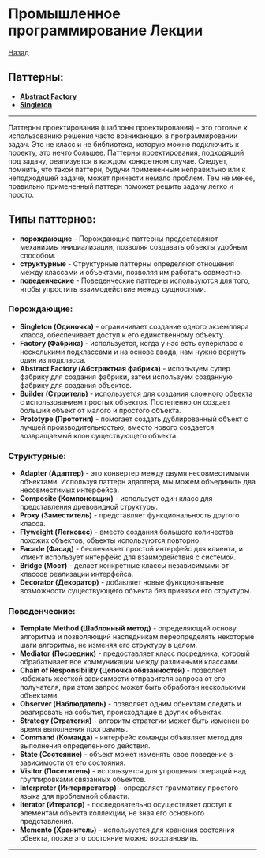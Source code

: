# Промышленное программирование Лекции

[Назад](https://github.com/KristianKuznetsov/top-levelInformationRepository/blob/main/README.md)

## Паттерны:
- [**Abstract Factory**](https://github.com/KristianKuznetsov/JavaSecondCourseColloquiums/tree/main/Calloc3)
- [**Singleton**](https://github.com/KristianKuznetsov/avaSecondCourseLectures/tree/main/Singleton)

___

Паттерны проектирования (шаблоны проектирования) - это готовые к использованию решения часто возникающих в программировании задач. Это не класс и не библиотека, которую можно подключить к проекту, это нечто большее. Паттерны проектирования, подходящий под задачу, реализуется в каждом конкретном случае. Следует, помнить, что такой паттерн, будучи примененным неправильно или к неподходящей задаче, может принести немало проблем. Тем не менее, правильно примененный паттерн поможет решить задачу легко и просто.

## Типы паттернов:
- **порождающие** - Порождающие паттерны предоставляют механизмы инициализации, позволяя создавать объекты удобным способом.
- **структурные** - Структурные паттерны определяют отношения между классами и объектами, позволяя им работать совместно.
- **поведенческие** - Поведенческие паттерны используются для того, чтобы упростить взаимодействие между сущностями.


### Порождающие:
- **Singleton (Одиночка)** - ограничивает создание одного экземпляра класса, обеспечивает доступ к его единственному объекту.
- **Factory (Фабрика)** - используется, когда у нас есть суперкласс с несколькими подклассами и на основе ввода, нам нужно вернуть один из подкласса.
- **Abstract Factory (Абстрактная фабрика)** - используем супер фабрику для создания фабрики, затем используем созданную фабрику для создания объектов.
- **Builder (Строитель)** - используется для создания сложного объекта с использованием простых объектов. Постепенно он создает больший объект от малого и простого объекта.
- **Prototype (Прототип)** - помогает создать дублированный объект с лучшей производительностью, вместо нового создается возвращаемый клон существующего объекта.

### Структурные:
- **Adapter (Адаптер)** - это конвертер между двумя несовместимыми объектами. Используя паттерн адаптера, мы можем объединить два несовместимых интерфейса.
- **Composite (Компоновщик)** - использует один класс для представления древовидной структуры.
- **Proxy (Заместитель)** - представляет функциональность другого класса.
- **Flyweight (Легковес)** - вместо создания большого количества похожих объектов, объекты используются повторно.
- **Facade (Фасад)** - беспечивает простой интерфейс для клиента, и клиент использует интерфейс для взаимодействия с системой.
- **Bridge (Мост)** - делает конкретные классы независимыми от классов реализации интерфейса.
- **Decorator (Декоратор)** - добавляет новые функциональные возможности существующего объекта без привязки его структуры.

### Поведенческие:
- **Template Method (Шаблонный метод)** - определяющий основу алгоритма и позволяющий наследникам переопределять некоторые шаги алгоритма, не изменяя его структуру в целом.
- **Mediator (Посредник)** - предоставляет класс посредника, который обрабатывает все коммуникации между различными классами.
- **Chain of Responsibility (Цепочка обязанностей)** - позволяет избежать жесткой зависимости отправителя запроса от его получателя, при этом запрос может быть обработан несколькими объектами.
- **Observer (Наблюдатель)** - позволяет одним обьектам следить и реагировать на события, происходящие в других объектах.
- **Strategy (Стратегия)** - алгоритм стратегии может быть изменен во время выполнения программы.
- **Command (Команда)** - интерфейс команды объявляет метод для выполнения определенного действия.
- **State (Состояние)** - объект может изменять свое поведение в зависимости от его состояния.
- **Visitor (Посетитель)** - используется для упрощения операций над группировками связанных объектов.
- **Interpreter (Интерпретатор)** - определяет грамматику простого языка для проблемной области.
- **Iterator (Итератор)** - последовательно осуществляет доступ к элементам объекта коллекции, не зная его основного представления.
- **Memento (Хранитель)** - используется для хранения состояния объекта, позже это состояние можно восстановить.

___
